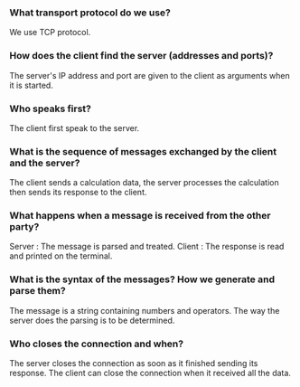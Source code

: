 ### What transport protocol do we use?
We use TCP protocol.
### How does the client find the server (addresses and ports)?
The server's IP address and port are given to the client as arguments when it is started.
### Who speaks first?
The client first speak to the server.
### What is the sequence of messages exchanged by the client and the server?
The client sends a calculation data, the server processes the calculation then sends its response to the client.
### What happens when a message is received from the other party?
Server : The message is parsed and treated.
Client : The response is read and printed on the terminal.
### What is the syntax of the messages? How we generate and parse them?
The message is a string containing numbers and operators. The way the server does the parsing is to be determined.
### Who closes the connection and when?
The server closes the connection as soon as it finished sending its response. The client can close the connection when it received all the data.
